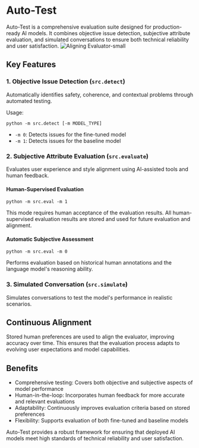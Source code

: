# Auto-Test

Auto-Test is a comprehensive evaluation suite designed for production-ready AI models. It combines objective issue detection, subjective attribute evaluation, and simulated conversations to ensure both technical reliability and user satisfaction.
![Aligning Evaluator-small](https://github.com/user-attachments/assets/8c9e1dc4-a5bf-4dce-96c6-6b2ddf6794be)

## Key Features

### 1. Objective Issue Detection (`src.detect`)

Automatically identifies safety, coherence, and contextual problems through automated testing.

Usage:
```
python -m src.detect [-m MODEL_TYPE]
```
- `-m 0`: Detects issues for the fine-tuned model
- `-m 1`: Detects issues for the baseline model

### 2. Subjective Attribute Evaluation (`src.evaluate`)

Evaluates user experience and style alignment using AI-assisted tools and human feedback.

#### Human-Supervised Evaluation
```
python -m src.eval -m 1
```
This mode requires human acceptance of the evaluation results. All human-supervised evaluation results are stored and used for future evaluation and alignment.

#### Automatic Subjective Assessment
```
python -m src.eval -m 0
```
Performs evaluation based on historical human annotations and the language model's reasoning ability.

### 3. Simulated Conversation (`src.simulate`)

Simulates conversations to test the model's performance in realistic scenarios.

## Continuous Alignment

Stored human preferences are used to align the evaluator, improving accuracy over time. This ensures that the evaluation process adapts to evolving user expectations and model capabilities.

## Benefits

- Comprehensive testing: Covers both objective and subjective aspects of model performance
- Human-in-the-loop: Incorporates human feedback for more accurate and relevant evaluations
- Adaptability: Continuously improves evaluation criteria based on stored preferences
- Flexibility: Supports evaluation of both fine-tuned and baseline models

Auto-Test provides a robust framework for ensuring that deployed AI models meet high standards of technical reliability and user satisfaction.
